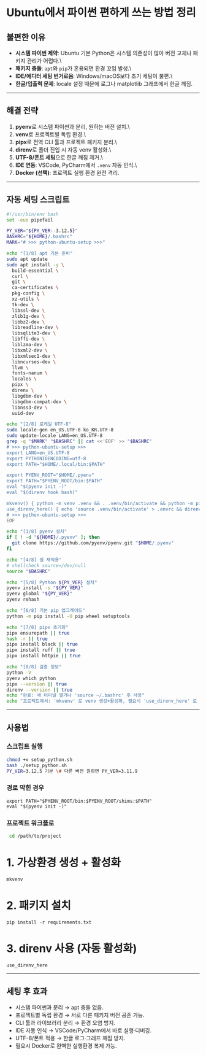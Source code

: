 # Ubuntu에서 파이썬 편하게 쓰는 방법 정리

## 불편한 이유

-   **시스템 파이썬 제약**: Ubuntu 기본 Python은 시스템 의존성이 많아
    버전 교체나 패키지 관리가 어렵다.\
-   **패키지 충돌**: `apt`와 `pip`가 혼용되면 환경 꼬임 발생.\
-   **IDE/에디터 세팅 번거로움**: Windows/macOS보다 초기 세팅이 불편.\
-   **한글/입출력 문제**: locale 설정 때문에 로그나 matplotlib
    그래프에서 한글 깨짐.

------------------------------------------------------------------------

## 해결 전략

1.  **pyenv**로 시스템 파이썬과 분리, 원하는 버전 설치.\
2.  **venv**로 프로젝트별 독립 환경.\
3.  **pipx**로 전역 CLI 툴과 프로젝트 패키지 분리.\
4.  **direnv**로 폴더 진입 시 자동 venv 활성화.\
5.  **UTF-8/폰트 세팅**으로 한글 깨짐 제거.\
6.  **IDE 연동**: VSCode, PyCharm에서 `.venv` 자동 인식.\
7.  **Docker (선택)**: 프로젝트 실행 환경 완전 격리.

------------------------------------------------------------------------

## 자동 세팅 스크립트

```bash
#!/usr/bin/env bash
set -euo pipefail

PY_VER="${PY_VER:-3.12.5}"
BASHRC="${HOME}/.bashrc"
MARK="# >>> python-ubuntu-setup >>>"

echo "[1/8] apt 기본 준비"
sudo apt update
sudo apt install -y \
  build-essential \
  curl \
  git \
  ca-certificates \
  pkg-config \
  xz-utils \
  tk-dev \
  libssl-dev \
  zlib1g-dev \
  libbz2-dev \
  libreadline-dev \
  libsqlite3-dev \
  libffi-dev \
  liblzma-dev \
  libxml2-dev \
  libxmlsec1-dev \
  libncurses-dev \
  llvm \
  fonts-nanum \
  locales \
  pipx \
  direnv \
  libgdbm-dev \
  libgdbm-compat-dev \
  libnss3-dev \
  uuid-dev

echo "[2/8] 로케일 UTF-8"
sudo locale-gen en_US.UTF-8 ko_KR.UTF-8
sudo update-locale LANG=en_US.UTF-8
grep -q "$MARK" "$BASHRC" || cat <<'EOF' >> "$BASHRC"
# >>> python-ubuntu-setup >>>
export LANG=en_US.UTF-8
export PYTHONIOENCODING=utf-8
export PATH="$HOME/.local/bin:$PATH"

export PYENV_ROOT="$HOME/.pyenv"
export PATH="$PYENV_ROOT/bin:$PATH"
eval "$(pyenv init -)"
eval "$(direnv hook bash)"

mkvenv() { python -m venv .venv && . .venv/bin/activate && python -m pip install -U pip; }
use_direnv_here() { echo 'source .venv/bin/activate' > .envrc && direnv allow; }
# >>> python-ubuntu-setup >>>
EOF

echo "[3/8] pyenv 설치"
if [ ! -d "${HOME}/.pyenv" ]; then
  git clone https://github.com/pyenv/pyenv.git "$HOME/.pyenv"
fi

echo "[4/8] 셸 재적용"
# shellcheck source=/dev/null
source "$BASHRC"

echo "[5/8] Python ${PY_VER} 설치"
pyenv install -s "${PY_VER}"
pyenv global "${PY_VER}"
pyenv rehash

echo "[6/8] 기본 pip 업그레이드"
python -m pip install -U pip wheel setuptools

echo "[7/8] pipx 초기화"
pipx ensurepath || true
hash -r || true
pipx install black || true
pipx install ruff || true
pipx install httpie || true

echo "[8/8] 검증 정보"
python -V
pyenv which python
pipx --version || true
direnv --version || true
echo "완료: 새 터미널 열거나 'source ~/.bashrc' 후 사용"
echo "프로젝트에서: 'mkvenv' 로 venv 생성+활성화, 필요시 'use_direnv_here' 로 자동 활성화"

```

------------------------------------------------------------------------

## 사용법

### 스크립트 실행

```bash
chmod +x setup_python.sh
bash ./setup_python.sh
PY_VER=3.12.5 기본 \# 다른 버전 원하면 PY_VER=3.11.9
```

### 경로 막힌 경우

```export PYENV_ROOT="$HOME/.pyenv"
export PATH="$PYENV_ROOT/bin:$PYENV_ROOT/shims:$PATH"
eval "$(pyenv init -)"
```

### 프로젝트 워크플로

```bash
 cd /path/to/project
```

# 1. 가상환경 생성 + 활성화

```mkvenv```

# 2. 패키지 설치

```pip install -r requirements.txt```

# 3. direnv 사용 (자동 활성화)

```use_direnv_here ```

------------------------------------------------------------------------

## 세팅 후 효과

-   시스템 파이썬과 분리 → apt 충돌 없음.
-   프로젝트별 독립 환경 → 서로 다른 패키지 버전 공존 가능.
-   CLI 툴과 라이브러리 분리 → 환경 오염 방지.
-   IDE 자동 인식 → VSCode/PyCharm에서 바로 실행·디버깅.
-   UTF-8/폰트 적용 → 한글 로그·그래프 깨짐 방지.
-   필요시 Docker로 완벽한 실행환경 복제 가능.
